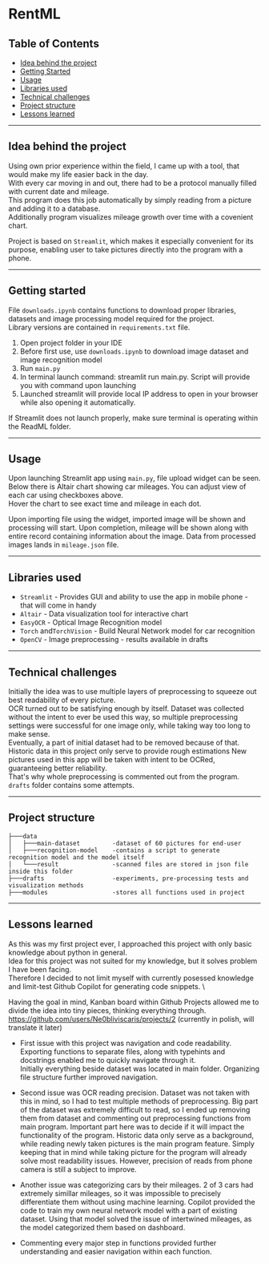 # RentML

## Table of Contents

- [Idea behind the project](#idea)
- [Getting Started](#getting_started)
- [Usage](#usage)
- [Libraries used](#libraries)
- [Technical challenges](#challenges)
- [Project structure](#structure)
- [Lessons learned](#structure)
---
## Idea behind the project<a name = "idea"></a>
Using own prior experience within the field, I came up with a tool, that would make my life easier back in the day.\
With every car moving in and out, there had to be a protocol manually filled with current date and mileage.\
This program does this job automatically by simply reading from a picture and adding it to a database.\
Additionally program visualizes mileage growth over time with a covenient chart. 

Project is based on ```Streamlit```, which makes it especially convenient for its purpose, enabling user to take pictures directly into the program with a phone.

---
## Getting started <a name = "getting_started"></a>
File ```downloads.ipynb``` contains functions to download proper libraries, datasets and image processing model required for the project.\
Library versions are contained in ```requirements.txt``` file.

1. Open project folder in your IDE
2. Before first use, use ```downloads.ipynb``` to download image dataset and image recognition model
3. Run ```main.py```
4. In terminal launch command: streamlit run main.py. Script will provide you with command upon launching
5. Launched streamlit will provide local IP address to open in your browser while also opening it automatically.

If Streamlit does not launch properly, make sure terminal is operating within the ReadML folder.

---
## Usage <a name = "usage"></a>

Upon launching Streamlit app using ```main.py```, file upload widget can be seen. \
Below there is Altair chart showing car mileages. You can adjust view of each car using checkboxes above. \
Hover the chart to see exact time and mileage in each dot.


Upon importing file using the widget, imported image will be shown and processing will start. Upon completion, mileage will be shown along with entire record containing information about the image. Data from processed images lands in ```mileage.json``` file.


---
## Libraries used <a name = "libraries"></a>
- ```Streamlit``` - Provides GUI and ability to use the app in mobile phone - that will come in handy
- ```Altair``` - Data visualization tool for interactive chart
- ```EasyOCR``` - Optical Image Recognition model
- ```Torch``` and```TorchVision``` - Build Neural Network model for car recognition
- ```OpenCV``` - Image preprocessing - results available in drafts



---
## Technical challenges<a name = "challenges"></a>
Initially the idea was to use multiple layers of preprocessing to squeeze out best readability of every picture.\
OCR turned out to be satisfying enough by itself. Dataset was collected without the intent to ever be used this way, so multiple preprocessing settings were successful for one image only, while taking way too long to make sense. \
Eventually, a part of initial dataset had to be removed because of that. \
Historic data in this project only serve to provide rough estimations 
New pictures used in this app will be taken with intent to be OCRed, guaranteeing better reliability. \
That's why whole preprocessing is commented out from the program. ```drafts``` folder contains some attempts.

---
## Project structure<a name = "structure"></a>
```
├───data
│   ├───main-dataset         -dataset of 60 pictures for end-user
│   ├───recognition-model    -contains a script to generate recognition model and the model itself
│   └───result               -scanned files are stored in json file inside this folder
├───drafts                   -experiments, pre-processing tests and visualization methods
├───modules                  -stores all functions used in project
```
---
## Lessons learned<a name = "learned"></a>
As this was my first project ever, I approached this project with only basic knowledge about python in general. \
Idea for this project was not suited for my knowledge, but it solves problem I have been facing. \
Therefore I decided to not limit myself with currently posessed knowledge and limit-test Github Copilot for generating code snippets. \

Having the goal in mind, Kanban board within Github Projects allowed me to divide the idea into tiny pieces, thinking everything through. \
https://github.com/users/Ne0bliviscaris/projects/2 (currently in polish, will translate it later)

- First issue with this project was navigation and code readability. Exporting functions to separate files, along with typehints and docstrings enabled me to quickly navigate through it. \
Initially everything beside dataset was located in main folder. Organizing file structure further improved navigation.

- Second issue was OCR reading precision. Dataset was not taken with this in mind, so I had to test multiple methods of preprocessing. Big part of the dataset was extremely difficult to read, so I ended up removing them from dataset and commenting out preprocessing functions from main program. Important part here was to decide if it will impact the functionality of the program. Historic data only serve as a background, while reading newly taken pictures is the main program feature. Simply keeping that in mind while taking picture for the program will already solve most readability issues. However, precision of reads from phone camera is still a subject to improve.

- Another issue was categorizing cars by their mileages. 2 of 3 cars had extremely simillar mileages, so it was impossible to precisely differentiate them without using machine learning. Copilot provided the code to train my own neural network model with a part of existing dataset. Using that model solved the issue of intertwined mileages, as the model categorized them based on dashboard.

- Commenting every major step in functions provided further understanding and easier navigation within each function.
